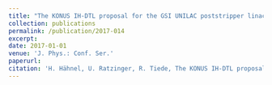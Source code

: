 ```yaml
--- 
title: "The KONUS IH-DTL proposal for the GSI UNILAC poststripper linac replacement"
collection: publications
permalink: /publication/2017-014
excerpt: 
date: 2017-01-01
venue: 'J. Phys.: Conf. Ser.'
paperurl:
citation: 'H. Hähnel, U. Ratzinger, R. Tiede, The KONUS IH-DTL proposal for the GSI UNILAC poststripper linac replacement, J. Phys.: Conf. Ser., 874 012047 (2017)'
---
```

